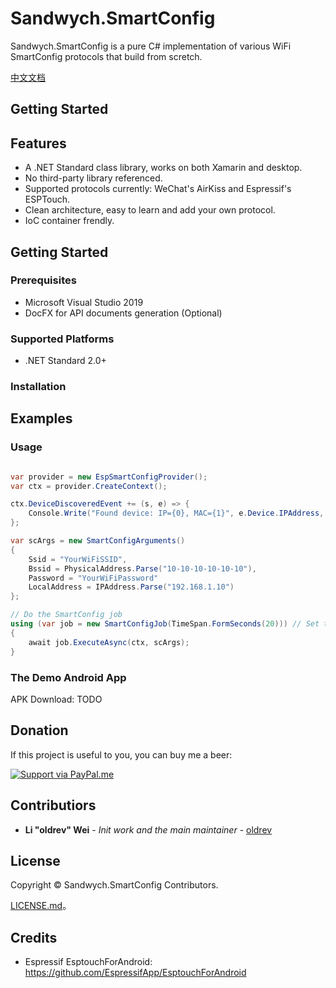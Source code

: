 # Sandwych.SmartConfig

Sandwych.SmartConfig is a pure C# implementation of various WiFi SmartConfig protocols that build from scretch.

[中文文档](README.md)

## Getting Started

## Features

* A .NET Standard class library, works on both Xamarin and desktop.
* No third-party library referenced.
* Supported protocols currently: WeChat's AirKiss and Espressif's ESPTouch.
* Clean architecture, easy to learn and add your own protocol.
* IoC container frendly.

## Getting Started

### Prerequisites

* Microsoft Visual Studio 2019 
* DocFX for API documents generation (Optional)

### Supported Platforms

* .NET Standard 2.0+

### Installation


## Examples

### Usage

```csharp

var provider = new EspSmartConfigProvider();
var ctx = provider.CreateContext();

ctx.DeviceDiscoveredEvent += (s, e) => {
	Console.Write("Found device: IP={0}, MAC={1}", e.Device.IPAddress, e.Device.MacAddress);
};

var scArgs = new SmartConfigArguments()
{
	Ssid = "YourWiFiSSID",
	Bssid = PhysicalAddress.Parse("10-10-10-10-10-10"),
	Password = "YourWiFiPassword"
	LocalAddress = IPAddress.Parse("192.168.1.10")
};

// Do the SmartConfig job
using (var job = new SmartConfigJob(TimeSpan.FormSeconds(20))) // Set the time out to 20 seconds
{
	await job.ExecuteAsync(ctx, scArgs);
}

```

### The Demo Android App

APK Download: TODO

## Donation

If this project is useful to you, you can buy me a beer:

[![Support via PayPal.me](https://github.com/oldrev/sandwych-smartconfig/blob/master/assets/paypal_button.svg)](https://www.paypal.me/oldrev)

## Contributiors

* **Li "oldrev" Wei** - *Init work and the main maintainer* - [oldrev](https://github.com/oldrev)

## License

Copyright &copy; Sandwych.SmartConfig Contributors.

[LICENSE.md](LICENSE.md)。

## Credits

* Espressif EsptouchForAndroid: https://github.com/EspressifApp/EsptouchForAndroid
